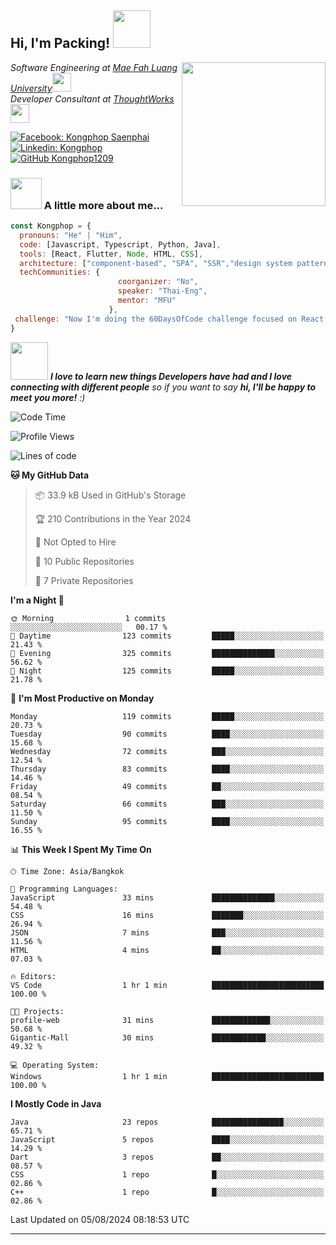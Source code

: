 <h2> Hi, I'm Packing! <img src="https://media.giphy.com/media/mGcNjsfWAjY5AEZNw6/giphy.gif" width="60"></h2>
<img align='right' src="https://media.giphy.com/media/ieyl9zmCjO4b4t6qoY/giphy.gif" width="230">
<p><em>Software Engineering at <a href="http://www.unb.br">Mae Fah Luang University</a><img src="https://media.giphy.com/media/fYSnHlufseco8Fh93Z/giphy.gif" width="30"></br>Developer Consultant at <a href="https://www.thoughtworks.com">ThoughtWorks</a><img src="https://media.giphy.com/media/WUlplcMpOCEmTGBtBW/giphy.gif" width="30"> 
</em></p>

[![Facebook: Kongphop Saenphai](https://img.shields.io/badge/-Kongphop%20Saenphai-1877F2?style=flat-square&logo=facebook&logoColor=white&link=https://www.facebook.com/profile.php?id=100009078336515)](https://www.facebook.com/profile.php?id=100009078336515)
[![Linkedin: Kongphop](https://img.shields.io/badge/-Kongphop-blue?style=flat-square&logo=Linkedin&logoColor=white&link=https://www.linkedin.com/in/kongphop-saenphai-34a557288/)](https://www.linkedin.com/in/kongphop-saenphai-34a557288/)
[![GitHub Kongphop1209](https://img.shields.io/github/followers/Kongphop1209?label=follow&style=social)](https://github.com/kongphop1209)


### <img src="https://media.giphy.com/media/VgCDAzcKvsR6OM0uWg/giphy.gif" width="50"> A little more about me...  

```javascript
const Kongphop = {
  pronouns: "He" | "Him",
  code: [Javascript, Typescript, Python, Java],
  tools: [React, Flutter, Node, HTML, CSS],
  architecture: ["component-based", "SPA", "SSR","design system pattern"],
  techCommunities: {
                        coorganizer: "No",
                        speaker: "Thai-Eng",
                        mentor: "MFU"
                      },
 challenge: "Now I'm doing the 60DaysOfCode challenge focused on React and Mobile App"
}
```

<img src="https://media.giphy.com/media/LnQjpWaON8nhr21vNW/giphy.gif" width="60"> <em><b>I love to learn new things Developers have had and I love connecting with different people</b> so if you want to say <b>hi, I'll be happy to meet you more!</b> :)</em>

<!--START_SECTION:waka-->
![Code Time](http://img.shields.io/badge/Code%20Time-53%20hrs%2042%20mins-blue)

![Profile Views](http://img.shields.io/badge/Profile%20Views-0-blue)

![Lines of code](https://img.shields.io/badge/From%20Hello%20World%20I%27ve%20Written-6.7%20million%20lines%20of%20code-blue)

**🐱 My GitHub Data** 

> 📦 33.9 kB Used in GitHub's Storage 
 > 
> 🏆 210 Contributions in the Year 2024
 > 
> 🚫 Not Opted to Hire
 > 
> 📜 10 Public Repositories 
 > 
> 🔑 7 Private Repositories 
 > 
**I'm a Night 🦉** 

```text
🌞 Morning                1 commits           ░░░░░░░░░░░░░░░░░░░░░░░░░   00.17 % 
🌆 Daytime                123 commits         █████░░░░░░░░░░░░░░░░░░░░   21.43 % 
🌃 Evening                325 commits         ██████████████░░░░░░░░░░░   56.62 % 
🌙 Night                  125 commits         █████░░░░░░░░░░░░░░░░░░░░   21.78 % 
```
📅 **I'm Most Productive on Monday** 

```text
Monday                   119 commits         █████░░░░░░░░░░░░░░░░░░░░   20.73 % 
Tuesday                  90 commits          ████░░░░░░░░░░░░░░░░░░░░░   15.68 % 
Wednesday                72 commits          ███░░░░░░░░░░░░░░░░░░░░░░   12.54 % 
Thursday                 83 commits          ████░░░░░░░░░░░░░░░░░░░░░   14.46 % 
Friday                   49 commits          ██░░░░░░░░░░░░░░░░░░░░░░░   08.54 % 
Saturday                 66 commits          ███░░░░░░░░░░░░░░░░░░░░░░   11.50 % 
Sunday                   95 commits          ████░░░░░░░░░░░░░░░░░░░░░   16.55 % 
```


📊 **This Week I Spent My Time On** 

```text
🕑︎ Time Zone: Asia/Bangkok

💬 Programming Languages: 
JavaScript               33 mins             ██████████████░░░░░░░░░░░   54.48 % 
CSS                      16 mins             ███████░░░░░░░░░░░░░░░░░░   26.94 % 
JSON                     7 mins              ███░░░░░░░░░░░░░░░░░░░░░░   11.56 % 
HTML                     4 mins              ██░░░░░░░░░░░░░░░░░░░░░░░   07.03 % 

🔥 Editors: 
VS Code                  1 hr 1 min          █████████████████████████   100.00 % 

🐱‍💻 Projects: 
profile-web              31 mins             █████████████░░░░░░░░░░░░   50.68 % 
Gigantic-Mall            30 mins             ████████████░░░░░░░░░░░░░   49.32 % 

💻 Operating System: 
Windows                  1 hr 1 min          █████████████████████████   100.00 % 
```

**I Mostly Code in Java** 

```text
Java                     23 repos            ████████████████░░░░░░░░░   65.71 % 
JavaScript               5 repos             ████░░░░░░░░░░░░░░░░░░░░░   14.29 % 
Dart                     3 repos             ██░░░░░░░░░░░░░░░░░░░░░░░   08.57 % 
CSS                      1 repo              █░░░░░░░░░░░░░░░░░░░░░░░░   02.86 % 
C++                      1 repo              █░░░░░░░░░░░░░░░░░░░░░░░░   02.86 % 
```




 Last Updated on 05/08/2024 08:18:53 UTC
<!--END_SECTION:waka-->


---



